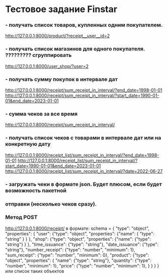 # Тестовое задание Finstar #

### - получать список товаров, купленных одним покупателем. ###
http://127.0.0.1:8000/product/?receipt__user__id=2
### - получать список магазинов для одного покупателя. ????????? сгруппировать ###
http://127.0.0.1:8000/user_shop/?user=2
### - получать сумму покупок в интервале дат ###
http://127.0.0.1:8000/receipt/sum_receipt_in_interval/?end_date=1998-01-01
http://127.0.0.1:8000/receipt/sum_receipt_in_interval/?start_date=1990-01-01&end_date=2023-01-01
### - сумма чеков за все время ###
http://127.0.0.1:8000/receipt/sum_receipt_in_interval/
### - получать список чеков с товарами в интервале дат или на конкретную дату ###
http://127.0.0.1:8000/receipt_list/sum_receipt_in_interval/?end_date=1998-01-01
http://127.0.0.1:8000/receipt_list/sum_receipt_in_interval/?start_date=1990-01-01&end_date=2023-01-01
http://127.0.0.1:8000/receipt_list/sum_receipt_in_interval/?date=2022-06-27
### - загружать чеки в формате json. Будет плюсом, если будет возможность пакетной ###
### отправки (несколько чеков сразу). ###
### Метод POST ###
http://127.0.0.1:8000/receipt/ в формате:
schema = {
            "type": "object",
            "properties": {
                "user": {"type": "object",
                         "properties": {"name":
                             {
                                 "type": "string"
                             }
                         }
                         },
                "shop": {"type": "object",
                         "properties": {"name":
                                            {"type": "string"}
                                        }
                         },
                "time_issuance": {"type": "string"},
                "date_issuance": {"type": "string"},
                "number_receipt": {"type": "number", "minimum": 1},
                "sum_receipt": {"type": "number", "minimum": 0},
                "product": {"type": "object",
                            "properties": {
                                "name": {"type": "string"},
                                "quantity": {"type": "number", "minimum": 1},
                                "price": {"type": "number", "minimum": 1},
                            }
                            }
            }
        }
или список таких объектов
